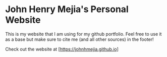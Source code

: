 # John Henry Mejia's Personal Website

This is my website that I am using for my github portfolio. 
Feel free to use it as a base but make sure to cite me (and all other sources) in the footer!

Check out the website at [https://johnhmejia.github.io]

